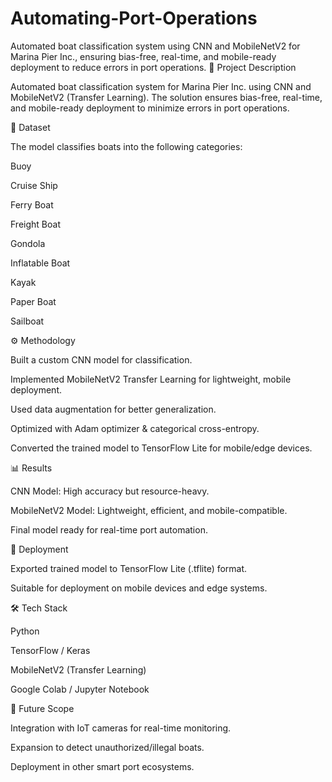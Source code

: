 # Automating-Port-Operations
Automated boat classification system using CNN and MobileNetV2 for Marina Pier Inc., ensuring bias-free, real-time, and mobile-ready deployment to reduce errors in port operations.
📌 Project Description

Automated boat classification system for Marina Pier Inc. using CNN and MobileNetV2 (Transfer Learning). The solution ensures bias-free, real-time, and mobile-ready deployment to minimize errors in port operations.

📂 Dataset

The model classifies boats into the following categories:

Buoy

Cruise Ship

Ferry Boat

Freight Boat

Gondola

Inflatable Boat

Kayak

Paper Boat

Sailboat

⚙️ Methodology

Built a custom CNN model for classification.

Implemented MobileNetV2 Transfer Learning for lightweight, mobile deployment.

Used data augmentation for better generalization.

Optimized with Adam optimizer & categorical cross-entropy.

Converted the trained model to TensorFlow Lite for mobile/edge devices.

📊 Results

CNN Model: High accuracy but resource-heavy.

MobileNetV2 Model: Lightweight, efficient, and mobile-compatible.

Final model ready for real-time port automation.

🚀 Deployment

Exported trained model to TensorFlow Lite (.tflite) format.

Suitable for deployment on mobile devices and edge systems.

🛠️ Tech Stack

Python

TensorFlow / Keras

MobileNetV2 (Transfer Learning)

Google Colab / Jupyter Notebook

🔮 Future Scope

Integration with IoT cameras for real-time monitoring.

Expansion to detect unauthorized/illegal boats.

Deployment in other smart port ecosystems.
